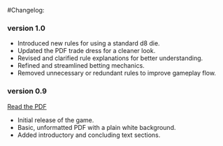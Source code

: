 #Changelog:

### version 1.0
- Introduced new rules for using a standard d8 die.
- Updated the PDF trade dress for a cleaner look.
- Revised and clarified rule explanations for better understanding.
- Refined and streamlined betting mechanics.
- Removed unnecessary or redundant rules to improve gameplay flow.

### version 0.9
[Read the PDF](https://drive.google.com/file/d/1x_knbgl3VvliDPNPxn-y2BoYpWA7YVWn/view?usp=drive_link)
- Initial release of the game.
- Basic, unformatted PDF with a plain white background.
- Added introductory and concluding text sections.
